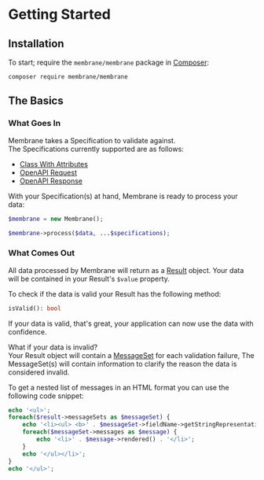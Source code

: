 # Getting Started

## Installation

To start; require the `membrane/membrane` package in [Composer](https://getcomposer.org/):

```text
composer require membrane/membrane
```

## The Basics

### What Goes In

Membrane takes a Specification to validate against.   
The Specifications currently supported are as follows:

* [Class With Attributes](builder-attributes.md#specification)
* [OpenAPI Request](builder-request.md#specification)
* [OpenAPI Response](builder-response.md#specification)

With your Specification(s) at hand, Membrane is ready to process your data:

```php
$membrane = new Membrane();

$membrane->process($data, ...$specifications);
```

### What Comes Out

All data processed by Membrane will return as a [Result](result.md) object. Your data will be contained in your
Result's `$value` property.

To check if the data is valid your Result has the following method:

```php
isValid(): bool
```

If your data is valid, that's great, your application can now use the data with confidence.

What if your data is invalid?  
Your Result object will contain a [MessageSet](result.md#message-set) for each validation failure,
The MessageSet(s) will contain information to clarify the reason the data is considered invalid.

To get a nested list of messages in an HTML format you can use the following code snippet:

```php
echo '<ul>';
foreach($result->messageSets as $messageSet) {
    echo '<li><ul> <b>' . $messageSet->fieldName->getStringRepresentation() . '</b>';
    foreach($messageSet->messages as $message) {
        echo '<li>' . $message->rendered() . '</li>';
    }
    echo '</ul></li>';
}
echo '</ul>';
```
